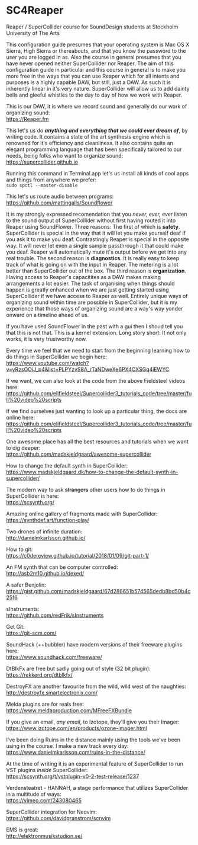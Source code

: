 # SC4Reaper

Reaper / SuperCollider course for SoundDesign students at Stockholm University of The Arts

This configuration guide presumes that your operating system is Mac OS X Sierra, High Sierra or thereabouts, and that you know the password to the user you are logged in as. Also the course in general presumes that you have never opened neither SuperCollider nor Reaper. The aim of this configuration guide in particular and this course in general is to make you more free in the ways that you can use Reaper which for all intents and purposes is a highly capable DAW, but still, just a DAW. As such it is inherently linear in it's very nature. SuperCollider will allow us to add dainty bells and gleeful whistles to the day to day of how we work with Reaper.

This is our DAW, it is where we record sound and generally do our work of organizing sound:  
https://Reaper.fm 

This let's us do **_anything and everything that we could ever dream of_**, by writing code. It contains a state of the art synthesis engine which is renowned for it's efficiency and cleanliness. It also contains quite an elegant programming language that has been specifically tailored to our needs, being folks who want to organize sound:  
https://supercollider.github.io 

Running this command in Terminal.app let's us install all kinds of cool apps and things from anywhere we prefer:  
`sudo spctl --master-disable`

This let's us route audio between programs:  
https://github.com/mattingalls/Soundflower 

It is my strongly expressed recomendation that you _never, ever, ever_ listen to the sound output of SuperCollider without first having routed it into Reaper using SoundFlower. Three reasons: The first of which is **safety**. SuperCollider is special in the way that it will let you make yourself deaf if you ask it to make you deaf. Contrastingly Reaper is special in the opposite way. It will never let even a single sample passthrough it that could make you deaf. Reaper will automatically mute it's output before we get into any real trouble. The second reason is **diagnostics**. It is really easy to keep track of what is going on with the input in Reaper. The metering is a lot better than SuperCollider out of the box. The third reason is **organization**. Having access to Reaper's capacitites as a DAW makes making arrangements a lot easier. The task of organising when things should happen is greatly enhanced when we are just getting started using SuperCollider if we have access to Reaper as well. Entirely unique ways of organizing sound within time are possible in SuperCollider, but it is my experience that those ways of organizing sound are a way's way yonder onward on a timeline ahead of us.  

If you have used SoundFlower in the past with a gui then I shoud tell you that this is not that. This is a kernel extension. Long story short: It not only works, it is very trustworthy now.

Every time we feel that we need to start from the beginning learning how to do things in SuperCollider we begin here:  
https://www.youtube.com/watch?v=yRzsOOiJ_p4&list=PLPYzvS8A_rTaNDweXe6PX4CXSGq4iEWYC

If we want, we can also look at the code from the above Fieldsteel videos here:  
https://github.com/elifieldsteel/Supercollider3_tutorials_code/tree/master/full%20video%20scripts

If we find ourselves just wanting to look up a particular thing, the docs are online here:  
https://github.com/elifieldsteel/Supercollider3_tutorials_code/tree/master/full%20video%20scripts

One awesome place has all the best resources and tutorials when we want to dig deeper:  
https://github.com/madskjeldgaard/awesome-supercollider

How to change the default synth in SuperCollider:  
https://www.madskjeldgaard.dk/how-to-change-the-default-synth-in-supercollider/

The modern way to ask ~~strangers~~ other users how to do things in SuperCollider is here:  
https://scsynth.org/

Amazing online gallery of fragments made with SuperCollider:  
https://synthdef.art/function-play/

Two drones of infinite duration:  
http://danielmkarlsson.github.io/

How to git:  
https://c0dereview.github.io/tutorial/2018/01/09/git-part-1/

An FM synth that can be computer controlled:  
http://asb2m10.github.io/dexed/

A safer Benjolin:  
https://gist.github.com/madskjeldgaard/67d286651b574565dedb8bd50b4c25f6

sInstruments:  
https://github.com/redFrik/sInstruments 

Get Git:  
https://git-scm.com/

SoundHack (++bubbler) have modern versions of their freeware plugins here:  
https://www.soundhack.com/freeware/

DtBlkFx are free but sadly going out of style (32 bit plugin):  
https://rekkerd.org/dtblkfx/

DestroyFX are another favourite from the wild, wild west of the naughties:  
http://destroyfx.smartelectronix.com/

Melda plugins are for reals free:  
https://www.meldaproduction.com/MFreeFXBundle

If you give an email, _any email_, to Izotope, they'll give you their Imager:  
https://www.izotope.com/en/products/ozone-imager.html  

I've been doing Ruins in the distance mainly using the tools we've been using in the course. I make a new track every day:   
https://www.danielmkarlsson.com/ruins-in-the-distance/

At the time of writing it is an experimental feature of SuperCollider to run VST plugins _inside_ SuperCollider:  
https://scsynth.org/t/vstplugin-v0-2-test-release/1237

Verdensteatret - HANNAH, a stage performance that utilizes SuperCollider in a multitude of ways:   
https://vimeo.com/243080465

SuperCollider integration for Neovim:  
https://github.com/davidgranstrom/scnvim

EMS is great:   
http://elektronmusikstudion.se/

